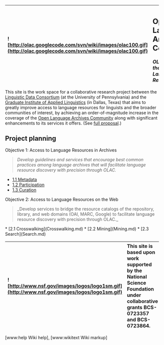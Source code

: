 | ![http://olac.googlecode.com/svn/wiki/images/olac100.gif](http://olac.googlecode.com/svn/wiki/images/olac100.gif) | <h2>Open Language Archives Community</h2> _OLAC: Accessing the World's Language Resources_ |
|:------------------------------------------------------------------------------------------------------------------|:-------------------------------------------------------------------------------------------|

This site is the work space for a collaborative research project between the [Linguistic Data Consortium](http://www.ldc.upenn.edu/) (at the University of Pennsylvania) and the [Graduate Institute of Applied Linguistics](http://www.gial.edu/) (in Dallas, Texas) that aims to greatly improve access to language resources for linguists and the broader communities of interest, by achieving an order-of-magnitude increase in the coverage of the [Open Language Archives Community](http://www.language-archives.org/) along with significant enhancements to its services it offers. (See [full proposal](http://olac.googlecode.com/svn/docs/NSF%20Proposal%202007.pdf).)

## Project planning ##

Objective 1: Access to Language Resources in Archives
> _Develop guidelines and services that encourage best common practices among language archives that will facilitate language resource discovery with precision through OLAC._<br>
</li></ul><ul><li><a href='Metadata.md'>1.1 Metadata</a>
</li><li><a href='Participation.md'>1.2 Participation</a>
</li><li><a href='Curation.md'>1.3 Curation</a></li></ul>

Objective 2: Access to Language Resources on the Web<br>
<blockquote>_Develop services to bridge the resource catalogs of the repository, library, and web domains (OAI, MARC, Google) to facilitate language resource discovery with precision through OLAC._<br>
</blockquote>  * [2.1 Crosswalking](Crosswalking.md)
  * [2.2 Mining](Mining.md)
  * [2.3 Search](Search.md)

| ![http://www.nsf.gov/images/logos/logo1sm.gif](http://www.nsf.gov/images/logos/logo1sm.gif) | This site is based upon work supported by the National Science Foundation under collaborative grants BCS-0723357 and BCS-0723864. |
|:--------------------------------------------------------------------------------------------|:----------------------------------------------------------------------------------------------------------------------------------|

[www:help Wiki help], [www:wikitext Wiki markup]